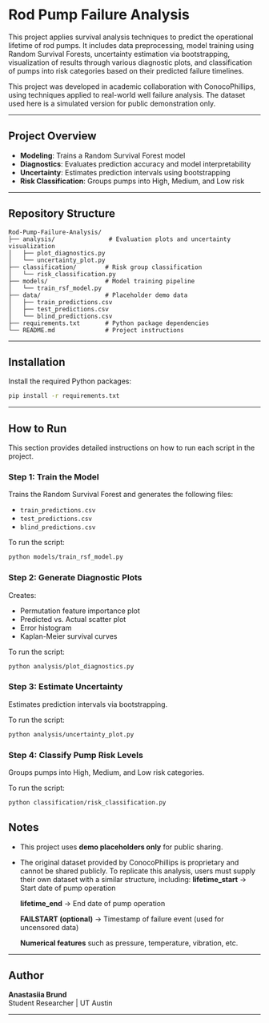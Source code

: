 # Rod Pump Failure Analysis

This project applies survival analysis techniques to predict the operational lifetime of rod pumps. It includes data preprocessing, model training using Random Survival Forests, uncertainty estimation via bootstrapping, visualization of results through various diagnostic plots, and classification of pumps into risk categories based on their predicted failure timelines.

This project was developed in academic collaboration with ConocoPhillips, using techniques applied to real-world well failure analysis. The dataset used here is a simulated version for public demonstration only.

---

## Project Overview
- **Modeling**: Trains a Random Survival Forest model
- **Diagnostics**: Evaluates prediction accuracy and model interpretability
- **Uncertainty**: Estimates prediction intervals using bootstrapping
- **Risk Classification**: Groups pumps into High, Medium, and Low risk

---

## Repository Structure
```
Rod-Pump-Failure-Analysis/
├── analysis/               # Evaluation plots and uncertainty visualization
│   ├── plot_diagnostics.py
│   └── uncertainty_plot.py
├── classification/        # Risk group classification
│   └── risk_classification.py
├── models/                # Model training pipeline
│   └── train_rsf_model.py
├── data/                  # Placeholder demo data 
│   ├── train_predictions.csv
│   ├── test_predictions.csv
│   └── blind_predictions.csv
├── requirements.txt       # Python package dependencies
└── README.md              # Project instructions 
```

---

## Installation

Install the required Python packages:

```bash
pip install -r requirements.txt

```

---

## How to Run

This section provides detailed instructions on how to run each script in the project.

### Step 1: Train the Model
Trains the Random Survival Forest and generates the following files:
- `train_predictions.csv`
- `test_predictions.csv`
- `blind_predictions.csv`

To run the script:
```bash
python models/train_rsf_model.py
```

### Step 2: Generate Diagnostic Plots
Creates:
- Permutation feature importance plot
- Predicted vs. Actual scatter plot
- Error histogram
- Kaplan-Meier survival curves

To run the script:
```bash
python analysis/plot_diagnostics.py
```

### Step 3: Estimate Uncertainty
Estimates prediction intervals via bootstrapping.

To run the script:
```bash
python analysis/uncertainty_plot.py
```

### Step 4: Classify Pump Risk Levels
Groups pumps into High, Medium, and Low risk categories.

To run the script:
```bash
python classification/risk_classification.py
```

## Notes
- This project uses **demo placeholders only** for public sharing.
- The original dataset provided by ConocoPhillips is proprietary and cannot be shared publicly.
To replicate this analysis, users must supply their own dataset with a similar structure, including:
    **lifetime_start**     → Start date of pump operation
  
    **lifetime_end**       → End date of pump operation
  
    **FAILSTART (optional)** → Timestamp of failure event (used for uncensored data)
   
    **Numerical features** such as pressure, temperature, vibration, etc.


---

## Author
**Anastasiia Brund**  
Student Researcher | UT Austin

---


